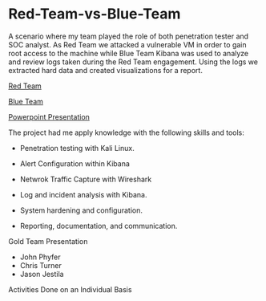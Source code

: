 # Red-Team-vs-Blue-Team

A scenario where my team played the role of both penetration tester and SOC analyst. As Red Team we attacked a vulnerable VM in order to gain root access to the machine while Blue Team Kibana was used to analyze and review logs taken during the Red Team engagement. Using the logs we extracted hard data and created visualizations for a report.

[Red Team](https://github.com/Jphyfer/Red-Team-vs-Blue-Team/blob/main/Activities/Activity%20One%20Red%20Team%20Capture%20the%20Flag.pdf)

[Blue Team](https://github.com/Jphyfer/Red-Team-vs-Blue-Team/blob/main/Activities/Activity%20Two%20Identify%20Offensive%20Traffic.pdf)

[Powerpoint Presentation](https://github.com/Jphyfer/Red-Team-vs-Blue-Team/blob/main/Activities/Red%20Vs%20Blue%20Project%202%20Gold%20Team%20Jphyfer.pdf)

The project had me apply knowledge with the following skills and tools:

- Penetration testing with Kali Linux.

- Alert Configuration within Kibana

- Netwrok Traffic Capture with Wireshark

- Log and incident analysis with Kibana.

- System hardening and configuration.

- Reporting, documentation, and communication.

Gold Team Presentation
 - John Phyfer
 - Chris Turner
 - Jason Jestila

Activities Done on an Individual Basis
